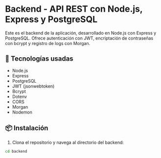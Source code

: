 # Backend - API REST con Node.js, Express y PostgreSQL

Este es el backend de la aplicación, desarrollado en Node.js con Express y PostgreSQL. Ofrece autenticación con JWT, encriptación de contraseñas con bcrypt y registro de logs con Morgan.

## 🚀 Tecnologías usadas

- Node.js
- Express
- PostgreSQL
- JWT (jsonwebtoken)
- Bcrypt
- Dotenv
- CORS
- Morgan
- Nodemon

## 📦 Instalación

1. Clona el repositorio y navega al directorio del backend:

```bash
cd backend
